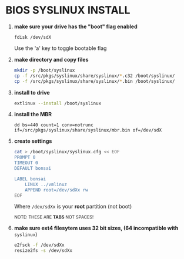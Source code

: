 # BIOS SYSLINUX INSTALL

1. **make sure your drive has the "boot" flag enabled**

    `fdisk /dev/sdX`
    
    Use the 'a' key to toggle bootable flag

2. **make directory and copy files**

    ```bash
    mkdir -p /boot/syslinux
    cp -f /src/pkgs/syslinux/share/syslinux/*.c32 /boot/syslinux/
    cp -f /src/pkgs/syslinux/share/syslinux/*.bin /boot/syslinux/
    ```
3. **install to drive**
   
    ```bash
    extlinux --install /boot/syslinux
    ```

4. **install the MBR**

    ```
    dd bs=440 count=1 conv=notrunc if=/src/pkgs/syslinux/share/syslinux/mbr.bin of=/dev/sdX
    ```

5. **create settings**

    ```bash
    cat > /boot/syslinux/syslinux.cfg << EOF
    PROMPT 0
    TIMEOUT 0
    DEFAULT bonsai

    LABEL bonsai
        LINUX ../vmlinuz
        APPEND root=/dev/sdXx rw
    EOF
    ```
    
    Where `/dev/sdXx` is your **root** partition (not boot)
    
    <sub>NOTE: THESE ARE **TABS** NOT SPACES!</sub>

6. **make sure ext4 filesytem uses 32 bit sizes, (64 incompatible with** `syslinux`)

    ```bash
    e2fsck -f /dev/sdXx 
    resize2fs -s /dev/sdXx
    ```
